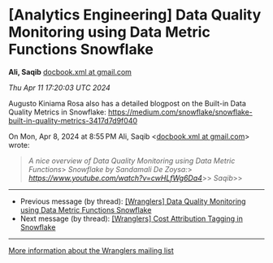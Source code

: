 


[Analytics Engineering] Data Quality Monitoring using Data Metric Functions Snowflake
=====================================================================================


**Ali, Saqib**
[docbook.xml at gmail.com](mailto:wranglers%40analyticsengineering.net?Subject=Re%3A%20%5BWranglers%5D%20Data%20Quality%20Monitoring%20using%20Data%20Metric%20Functions%0A%20Snowflake&In-Reply-To=%3CCABDm0O_mYG_R7_SVi04pSmbNM5YzWyUSeLh72a4kM2SRx77PaQ%40mail.gmail.com%3E "[Wranglers] Data Quality Monitoring using Data Metric Functions Snowflake")   

*Thu Apr 11 17:20:03 UTC 2024*  

Augusto Kiniama Rosa also has a detailed blogpost on the Built-in Data
Quality Metrics in Snowflake:
<https://medium.com/snowflake/snowflake-built-in-quality-metrics-3417d7d9f040>



On Mon, Apr 8, 2024 at 8:55 PM Ali, Saqib <[docbook.xml at gmail.com](https://analyticsengineering.net/mailman/listinfo/wranglers)> wrote:

> *A nice overview of Data Quality Monitoring using Data Metric Functions*> *Snowflake by Sandamali De Zoysa:*> *<https://www.youtube.com/watch?v=cwHLfWg6Da4>*>> *Saqib*>>  
  




---


* Previous message (by thread): [[Wranglers] Data Quality Monitoring using Data Metric Functions Snowflake](000040.html)
* Next message (by thread): [[Wranglers] Cost Attribution Tagging in Snowflake](000043.html)




---


[More information about the Wranglers
mailing list](https://analyticsengineering.net/mailman/listinfo/wranglers)  




